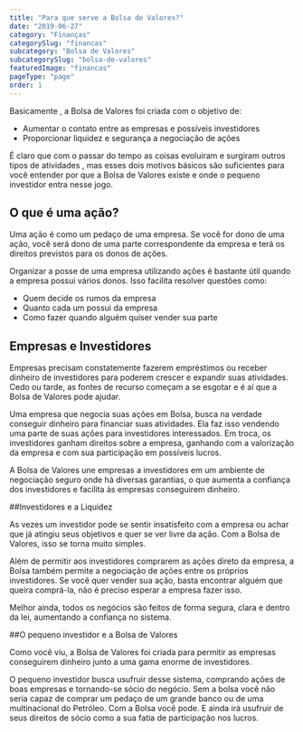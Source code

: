 ```yaml
---
title: "Para que serve a Bolsa de Valores?"
date: "2019-06-27"
category: "Finanças"
categorySlug: "financas"
subcategory: "Bolsa de Valores"
subcategorySlug: "bolsa-de-valores"
featuredImage: "financas"
pageType: "page"
order: 1
---
```




Basicamente , a Bolsa de Valores foi criada com o objetivo de:

- Aumentar o contato entre as empresas e possíveis investidores
- Proporcionar liquidez e segurança a negociação de ações

É claro que com o passar do tempo as coisas evoluiram e surgiram outros tipos de atividades , mas esses dois motivos básicos são suficientes para você entender por que a Bolsa de Valores existe e onde o pequeno investidor entra nesse jogo.

## O que é uma ação?

Uma ação é como um pedaço de uma empresa. Se você for dono de uma ação, você será dono de uma parte correspondente da empresa e terá os direitos previstos para os donos de ações.

Organizar a posse de uma empresa utilizando ações é bastante útil quando a empresa possui vários donos. Isso facilita resolver questões como:

- Quem decide os rumos da empresa
- Quanto cada um possui da empresa
- Como fazer quando alguém quiser vender sua parte

## Empresas e Investidores

Empresas precisam constatemente fazerem empréstimos ou receber dinheiro de investidores para poderem crescer e expandir suas atividades. Cedo ou tarde, as fontes de recurso começam a se esgotar e é aí que a Bolsa de Valores pode ajudar.

Uma empresa que negocia suas ações em Bolsa, busca na verdade conseguir dinheiro para financiar suas atividades. Ela faz isso vendendo uma parte de suas ações para investidores interessados. Em troca, os investidores ganham direitos sobre a empresa, ganhando com a valorização da empresa e com sua participação em possíveis lucros.

A Bolsa de Valores une empresas a investidores em um ambiente de negociação seguro onde há diversas garantias, o que aumenta a confiança dos investidores e facilita às empresas conseguirem dinheiro.

##Investidores e a Liquidez

As vezes um investidor pode se sentir insatisfeito com a empresa ou achar que já atingiu seus objetivos e quer se ver livre da ação. Com a Bolsa de Valores, isso se torna muito simples.

Além de permitir aos investidores comprarem as ações direto da empresa, a Bolsa também permite a negociação de ações entre os próprios investidores. Se você quer vender sua ação, basta encontrar alguém que queira comprá-la, não é preciso esperar a empresa fazer isso.

Melhor ainda, todos os negócios são feitos de forma segura, clara e dentro da lei, aumentando a confiança no sistema.

##O pequeno investidor e a Bolsa de Valores

Como você viu, a Bolsa de Valores foi criada para permitir as empresas conseguirem dinheiro junto a uma gama enorme de investidores.

O pequeno investidor busca usufruir desse sistema, comprando ações de boas empresas e tornando-se sócio do negócio. Sem a bolsa você não seria capaz de comprar um pedaço de um grande banco ou de uma multinacional do Petróleo. Com a Bolsa você pode. E ainda irá usufruir de seus direitos de sócio como a sua fatia de participação nos lucros.

